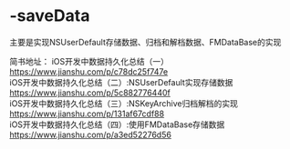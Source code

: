 # -saveData
主要是实现NSUserDefault存储数据、归档和解档数据、FMDataBase的实现

简书地址：
iOS开发中数据持久化总结（一） https://www.jianshu.com/p/c78dc25f747e  
iOS开发中数据持久化总结（二）:NSUserDefault实现存储数据 https://www.jianshu.com/p/5c882776440f  
iOS开发中数据持久化总结（三）:NSKeyArchive归档解档的实现 https://www.jianshu.com/p/131af67cdf88  
iOS开发中数据持久化总结（四）:使用FMDataBase存储数据 https://www.jianshu.com/p/a3ed52276d56
